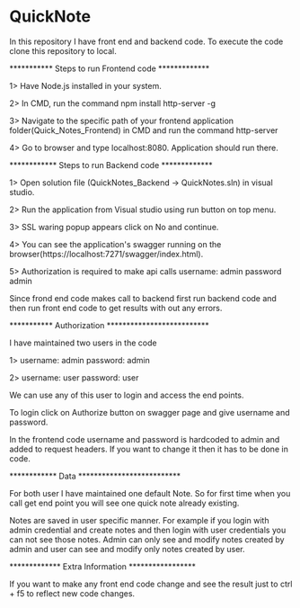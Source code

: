 # QuickNote

In this repository I have front end and backend code. To execute the code clone this repository to local.

*********** Steps to run Frontend code *************

1> Have Node.js installed in your system.

2> In CMD, run the command npm install http-server -g

3> Navigate to the specific path of your frontend application folder(Quick_Notes_Frontend) in CMD and run the command http-server

4> Go to browser and type localhost:8080. Application should run there.

************ Steps to run Backend code *************

1> Open solution file (QuickNotes_Backend -> QuickNotes.sln) in visual studio.

2> Run the application from Visual studio using run button on top menu.

3> SSL waring popup appears click on No and continue.

4> You can see the application's swagger running on the browser(https://localhost:7271/swagger/index.html).

5> Authorization is required to make api calls
username: admin
password admin

Since frond end code makes call to backend first run backend code and then run front end code to get results with out any errors.


*********** Authorization **************************

I have maintained two users in the code

1> username: admin
   password: admin

2> username: user
   password: user

We can use any of this user to login and access the end points.

To login click on Authorize button on swagger page and give username and password.

In the frontend code username and password is hardcoded to admin and added to request headers.
If you want to change it then it has to be done in code.

************ Data **************************

For both user I have maintained one default Note. So for first time when you call get end point you will see one quick note
already existing.

Notes are saved in user specific manner.
For example if you login with admin credential and create notes and then login with user credentials you can not see those notes.
Admin can only see and modify notes created by admin and user can see and modify only notes created by user.

************* Extra Information *****************

If you want to make any front end code change and see the result just to ctrl + f5 to reflect new code changes.


